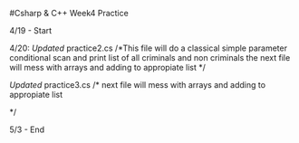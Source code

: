#Csharp & C++ Week4 Practice


4/19 - Start

4/20: 
*Updated* practice2.cs
/*This file will do a classical simple parameter conditional scan and print list of all criminals and non criminals the next file will mess with arrays
and adding to appropiate list */

*Updated* practice3.cs
/* next file will mess with arrays
and adding to appropiate list

*/




5/3 - End
